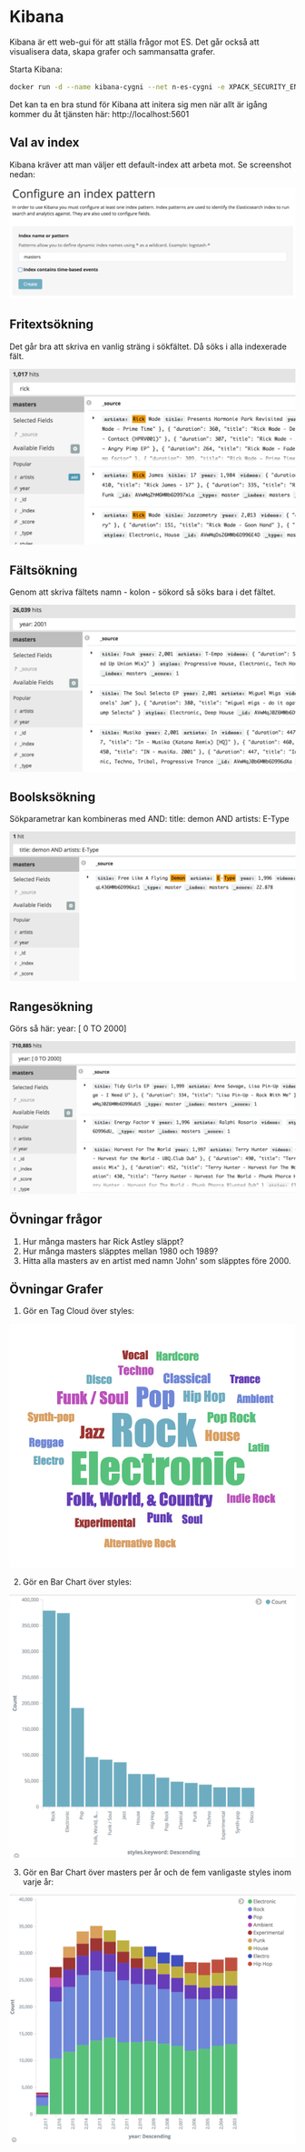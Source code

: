 # Kibana
Kibana är ett web-gui för att ställa frågor mot ES. Det går också att visualisera data, skapa grafer och
sammansatta grafer.

Starta Kibana:
```bash
docker run -d --name kibana-cygni --net n-es-cygni -e XPACK_SECURITY_ENABLED=false -e ELASTICSEARCH_URL=http://es-cygni:9200 -p 5601:5601 docker.elastic.co/kibana/kibana:5.3.1
```

Det kan ta en bra stund för Kibana att initera sig men när allt är igång kommer du åt
tjänsten här: http://localhost:5601

## Val av index
Kibana kräver att man väljer ett default-index att arbeta mot. Se screenshot nedan:

![alt][kibana-select-index]

## Fritextsökning
Det går bra att skriva en vanlig sträng i sökfältet. Då söks i alla indexerade fält.

![alt][kibana-simple-search]

## Fältsökning
Genom att skriva fältets namn - kolon - sökord så söks bara i det fältet.

![alt][kibana-field-search]

## Boolsksökning
Sökparametrar kan kombineras med AND:
title: demon AND artists: E-Type

![alt][kibana-and-search]

## Rangesökning
Görs så här: year: [ 0 TO 2000]

![alt][kibana-range-search]

## Övningar frågor
1. Hur många masters har Rick Astley släppt?
2. Hur många masters släpptes mellan 1980 och 1989?
3. Hitta alla masters av en artist med namn 'John' som släpptes före 2000.

## Övningar Grafer
1. Gör en Tag Cloud över styles:

![alt][tagcloud-styles]

2. Gör en Bar Chart över styles:

![alt][bar-styles]

3. Gör en Bar Chart över masters per år och de fem vanligaste styles inom varje år:

![alt][year-sub-styles]



[kibana-select-index]: https://github.com/cygni/cygni-competence-7-databases/blob/screenshots/elasticsearch/kibana-select-index.png?raw=true "Kibana välj index"

[kibana-simple-search]: https://github.com/cygni/cygni-competence-7-databases/blob/screenshots/elasticsearch/kibana-simple-search.png?raw=true "Kibana fritextsökning"

[kibana-field-search]: https://github.com/cygni/cygni-competence-7-databases/blob/screenshots/elasticsearch/kibana-field-search.png?raw=true "Kibana fältsökning"

[kibana-and-search]: https://github.com/cygni/cygni-competence-7-databases/blob/screenshots/elasticsearch/kibana-and-search.png?raw=true "Kibana boolsksökning"

[kibana-range-search]: https://github.com/cygni/cygni-competence-7-databases/blob/screenshots/elasticsearch/kibana-range-search.png?raw=true "Kibana rangesökning"

[tagcloud-styles]: https://github.com/cygni/cygni-competence-7-databases/blob/screenshots/elasticsearch/tagcloud-styles.png?raw=true "Tag Cloud över styles"

[bar-styles]: https://github.com/cygni/cygni-competence-7-databases/blob/screenshots/elasticsearch/bar-styles.png?raw=true "Masters per style"

[year-sub-styles]: https://github.com/cygni/cygni-competence-7-databases/blob/screenshots/elasticsearch/bar-year-sub-styles.png?raw=true "Masters per år, sub styles"
